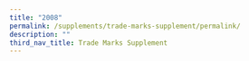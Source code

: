 ```yaml
---
title: "2008"
permalink: /supplements/trade-marks-supplement/permalink/
description: ""
third_nav_title: Trade Marks Supplement
---
```

